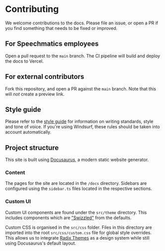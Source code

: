 # Contributing

We welcome contributions to the docs. Please file an issue, or open a PR if you find something that needs to be fixed or improved.

## For Speechmatics employees

Open a pull request to the `main` branch. The CI pipeline will build and deploy the docs to Vercel.

## For external contributors

Fork this repository, and open a PR against the `main` branch. Note that this will *not* create a preview link.

## Style guide

Please refer to the [style guide](https://github.com/speechmatics/docs/blob/add-contributing/.windsurf/rules/docs-style-guide.md) for information on writing standards, style and tone of voice. If you're using Windsurf, these rules should be taken into account automatically.

## Project structure

This site is built using [Docusaurus](https://docusaurus.io/), a modern static website generator.

### Content

The pages for the site are located in the `/docs` directory. Sidebars are configured using the `sidebar.ts` files located in the respective sections.

### Custom UI

Custom UI components are found under the `src/theme` directory. This includes components which are ["Swizzled"](https://docusaurus.io/docs/swizzling) from the defaults.

Custom CSS is organised in the `src/css` folder. Files in this directory are imported into the root `src/css/custom.css` file for global style overrides. This allows us to integrate [Radix Themes](https://www.radix-ui.com/) as a design system while still using Docusaurus's default layout.
